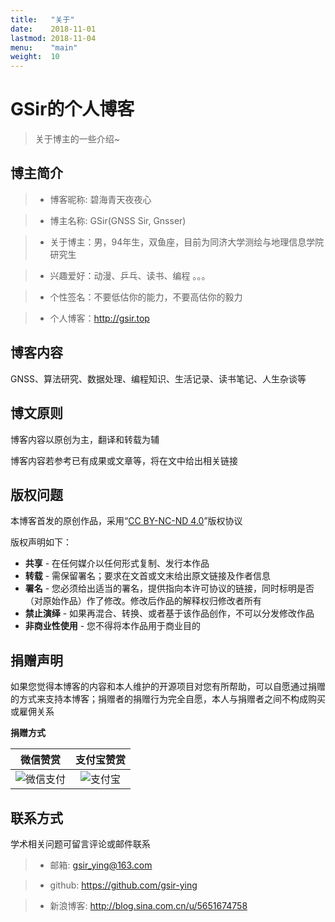 ```yaml
---
title:   "关于"
date:    2018-11-01
lastmod: 2018-11-04
menu:    "main"
weight:  10
---
```


# GSir的个人博客

> 关于博主的一些介绍~

## 博主简介

> - 博客昵称: 碧海青天夜夜心

> - 博主名称: GSir(GNSS Sir, Gnsser)

> - 关于博主：男，94年生，双鱼座，目前为同济大学测绘与地理信息学院研究生

> - 兴趣爱好：动漫、乒乓、读书、编程 。。。

> - 个性签名：不要低估你的能力，不要高估你的毅力

> - 个人博客：http://gsir.top

## 博客内容

GNSS、算法研究、数据处理、编程知识、生活记录、读书笔记、人生杂谈等

## 博文原则

博客内容以原创为主，翻译和转载为辅

博客内容若参考已有成果或文章等，将在文中给出相关链接

## 版权问题

本博客首发的原创作品，采用“[CC BY-NC-ND 4.0](https://creativecommons.org/licenses/by-nc-nd/4.0/)”版权协议

版权声明如下：

- **共享**          - 在任何媒介以任何形式复制、发行本作品
- **转载**          - 需保留署名；要求在文首或文末给出原文链接及作者信息
- **署名**          - 您必须给出适当的署名，提供指向本许可协议的链接，同时标明是否（对原始作品）作了修改。修改后作品的解释权归修改者所有
- **禁止演绎**      - 如果再混合、转换、或者基于该作品创作，不可以分发修改作品
- **非商业性使用**  - 您不得将本作品用于商业目的

## 捐赠声明

如果您觉得本博客的内容和本人维护的开源项目对您有所帮助，可以自愿通过捐赠的方式来支持本博客；捐赠者的捐赠行为完全自愿，本人与捐赠者之间不构成购买或雇佣关系

**捐赠方式**

|              微信赞赏                       |            支付宝赞赏                  |
|:------------------------------------------:|:-------------------------------------:|
| ![微信支付](../post/images/wechat.png)      |   ![支付宝](../post/images/alipay.png) |

## 联系方式

学术相关问题可留言评论或邮件联系

> - 邮箱:  gsir_ying@163.com

> - github:  https://github.com/gsir-ying

> - 新浪博客:  http://blog.sina.com.cn/u/5651674758